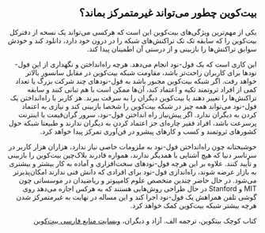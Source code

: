 <div dir="rtl">
    <h2 id="16">بیت‌کوین چطور می‌تواند غیرمتمرکز بماند؟</h2>
    <p>یکی از مهم‌ترین ویژگی‌های بیت‌کوین این است که هرکسی می‌تواند یک نسخه از دفترکل بیت‌کوین را که سابقه تک تک تراکنش‌های شبکه را در درون خود دارد، دانلود کند و خودش سوابق تراکنش‌ها را بازبینی و از درستی آن اطمینان پیدا کند.</p>
    <p>این کاری است که یک فول-نود انجام می‌دهد. هرچه راه‌انداختن و نگهداری از این فول-نودها برای کاربران راحت‌تر باشد، مقاومت شبکه بیت‌کوین در مقابل سانسور بالاتر خواهد رفت. اگر شبکه بیت‌کوین مجبور باشد به فول-نودهای چند شرکت بزرگ یا تعداد کمی از افراد ثروتمند تکیه و اعتماد کند، آن‌ها ممکن است با هم تبانی کنند و سابقه تراکنش‌ها را تغییر دهند یا بیت‌کوین دیگران را به سرقت ببرند. هر کاربر با راه‌انداختن یک فول-نود می‌تواند همه چیز در شبکه بیت‌کوین را شخصا بازبینی کند و نیازی به اعتماد کردن به دیگران ندارد. اگر پیش‌نیاز راه انداختن فول-نود، سرور گران‌قیمت یا اینترنت پرسرعت باشد، افراد فقیر چاره‌ای جز اعتماد کردن به دیگران ندارند و طبیعتا شبکه حول کشورهای ثروتمند و کسب و کارهای پیشرو در فن‌آوری تمرکز پیدا خواهد کرد.</p>
    <p>خوشبختانه چون راه‌انداختن فول-نود به ملزومات خاصی نیاز ندارد، هزاران هزار کاربر در سرتاسر دنیا که هیچ آشنایی با همدیگر ندارند، همواره قادرند بلاک‌چین بیت‌کوین را بازبینی و تأیید کنند. علاوه بر این  هرچه فول-نودهای سخت‌افزاری و آماده به کار بیشتر و بیشتری به بازار عرضه شوند، راه‌اندازی فول-نود برای افرادی که دانش فنی ندارند امکان‌پذیرتر می‌شود. در حال حاضر چندین متخصص علوم کامپیوتر و ریاضیدان در موسساتی چون MIT و Stanford در حال طراحی روش‌هایی هستند که به هرکس اجازه می‌دهد روی گوشی تلفن همراهش یک فول-نود اجرا کند و این مساله در نهایت به غیرمتمرکز شدن هرچه بیشتر شبکه بیت‌کوین کمک خواهد کرد.</p>
    <p>کتاب کوچک بیتکوین، ترجمه الف. آزاد و دیگران، <a href="https://bitcoind.me">وبسایت منابع فارسی بیت‌کوین</a></p>
</div>